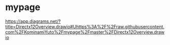 # mypage
https://app.diagrams.net/?title=Directx12Overview.drawio#Uhttps%3A%2F%2Fraw.githubusercontent.com%2FKominamiYuto%2Fmypage%2Fmaster%2FDirectx12Overview.drawio
